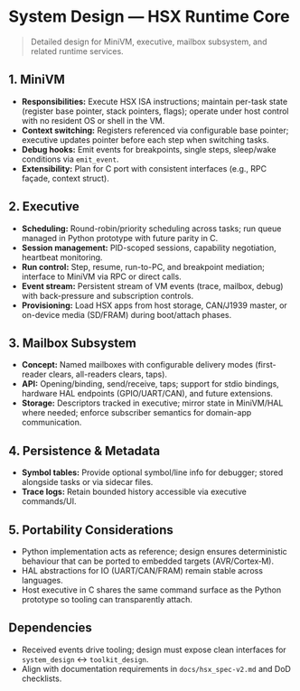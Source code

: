 # System Design — HSX Runtime Core

> Detailed design for MiniVM, executive, mailbox subsystem, and related runtime services.

## 1. MiniVM
- **Responsibilities:** Execute HSX ISA instructions; maintain per-task state (register base pointer, stack pointers, flags); operate under host control with no resident OS or shell in the VM.
- **Context switching:** Registers referenced via configurable base pointer; executive updates pointer before each step when switching tasks.
- **Debug hooks:** Emit events for breakpoints, single steps, sleep/wake conditions via `emit_event`.
- **Extensibility:** Plan for C port with consistent interfaces (e.g., RPC façade, context struct).

## 2. Executive
- **Scheduling:** Round-robin/priority scheduling across tasks; run queue managed in Python prototype with future parity in C.
- **Session management:** PID-scoped sessions, capability negotiation, heartbeat monitoring.
- **Run control:** Step, resume, run-to-PC, and breakpoint mediation; interface to MiniVM via RPC or direct calls.
- **Event stream:** Persistent stream of VM events (trace, mailbox, debug) with back-pressure and subscription controls.
- **Provisioning:** Load HSX apps from host storage, CAN/J1939 master, or on-device media (SD/FRAM) during boot/attach phases.

## 3. Mailbox Subsystem
- **Concept:** Named mailboxes with configurable delivery modes (first-reader clears, all-readers clears, taps).
- **API:** Opening/binding, send/receive, taps; support for stdio bindings, hardware HAL endpoints (GPIO/UART/CAN), and future extensions.
- **Storage:** Descriptors tracked in executive; mirror state in MiniVM/HAL where needed; enforce subscriber semantics for domain-app communication.

## 4. Persistence & Metadata
- **Symbol tables:** Provide optional symbol/line info for debugger; stored alongside tasks or via sidecar files.
- **Trace logs:** Retain bounded history accessible via executive commands/UI.

## 5. Portability Considerations
- Python implementation acts as reference; design ensures deterministic behaviour that can be ported to embedded targets (AVR/Cortex‑M).
- HAL abstractions for IO (UART/CAN/FRAM) remain stable across languages.
- Host executive in C shares the same command surface as the Python prototype so tooling can transparently attach.

## Dependencies
- Received events drive tooling; design must expose clean interfaces for `system_design` ↔ `toolkit_design`.
- Align with documentation requirements in `docs/hsx_spec-v2.md` and DoD checklists.
